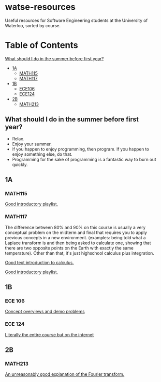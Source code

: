 # watse-resources

Useful resources for Software Engineering students at the University of Waterloo, sorted by course.

# Table of Contents

[What should I do in the summer before first year?](#summer-before)

* [1A](#1a)
  - [MATH115](math115)
  - [MATH117](math117)
* [1B](#1b)
  - [ECE106](ece106)
  - [ECE124](ece124)
* [2B](#2b)
  - [MATH213](math213)

<a name="summer-before"></a>
## What should I do in the summer before first year?
* Relax.
* Enjoy your summer.
* If you happen to enjoy programming, then program. If you happen to enjoy something else, do that.
* Programming for the sake of programming is a fantastic way to burn out quickly.

## 1A

### MATH115

[Good introductory playlist.](https://www.youtube.com/playlist?list=PLZHQObOWTQDPD3MizzM2xVFitgF8hE_ab)

### MATH117

The difference between 80% and 90% on this course is usually a very conceptual problem on the midterm and final that requires you to apply previous concepts in a new environment. (examples: being told what a Laplace transform is and then being asked to calculate one, showing that there are two opposite points on the Earth with exactly the same temperature). Other than that, it's just highschool calculus plus integration.

[Good text introduction to calculus.](https://betterexplained.com/guides/calculus/)

[Good introductory playlist.](https://www.youtube.com/playlist?list=PLZHQObOWTQDMsr9K-rj53DwVRMYO3t5Yr)

## 1B

### ECE 106

[Concept overviews and demo problems](https://www.youtube.com/user/lasseviren1/videos)

### ECE 124

[Literally the entire course but on the internet](https://www.youtube.com/watch?v=M0mx8S05v60&list=PLBlnK6fEyqRjMH3mWf6kwqiTbT798eAOm)

## 2B

### MATH213

[An unreasonably good explanation of the Fourier transform.](https://betterexplained.com/articles/an-interactive-guide-to-the-fourier-transform/)
